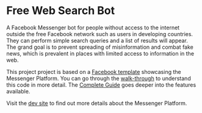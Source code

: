 # Free Web Search Bot

A Facebook Messenger bot for people without access to the internet outside the free Facebook network such as users in developing countries. They can perform simple search queries and a list of results will appear. The grand goal is to prevent spreading of misinformation and combat fake news, which is prevalent in places with limited access to information in the web.


This project project is based on a [Facebook template](https://github.com/fbsamples/messenger-platform-samples.git) showcasing the Messenger Platform. You can go through the [walk-through](https://developers.facebook.com/docs/messenger-platform/guides/quick-start) to understand this code in more detail. The [Complete Guide](https://developers.facebook.com/docs/messenger-platform/implementation) goes deeper into the features available.

Visit the [dev site](https://developers.facebook.com/docs/messenger-platform/) to find out more details about the Messenger Platform.

